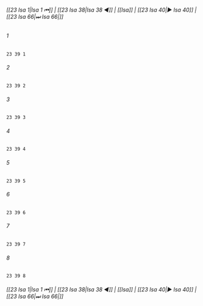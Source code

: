 
###### [[23 Isa 1|Isa 1 ⏮]] | [[23 Isa 38|Isa 38 ◀]] | [[Isa]] | [[23 Isa 40|▶ Isa 40]] | [[23 Isa 66|⏭ Isa 66|]]

###### 1
``` verse
23 39 1 
```
###### 2
``` verse
23 39 2 
```
###### 3
``` verse
23 39 3 
```
###### 4
``` verse
23 39 4 
```
###### 5
``` verse
23 39 5 
```
###### 6
``` verse
23 39 6 
```
###### 7
``` verse
23 39 7 
```
###### 8
``` verse
23 39 8 
```

###### [[23 Isa 1|Isa 1 ⏮]] | [[23 Isa 38|Isa 38 ◀]] | [[Isa]] | [[23 Isa 40|▶ Isa 40]] | [[23 Isa 66|⏭ Isa 66|]]


